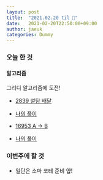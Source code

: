 ```yaml
---
layout: post
title:  "2021.02.20 til 🙂"
date:   2021-02-20T22:50:00+09:00
author: jaeuk
categories: Dummy
---
```


### **오늘 한 것**

#### 알고리즘

그리디 알고리즘에 도전! 
- [2839 설탕 배달](https://www.acmicpc.net/problem/2893)
- [나의 풀이](https://nyanguk.tistory.com/53)

- [16953 A → B](https://www.acmicpc.net/problem/16953)
- [나의 풀이](https://nyanguk.tistory.com/54)

### **이번주에 할 것**

- 일단은 소마 코테 준비 얍!

